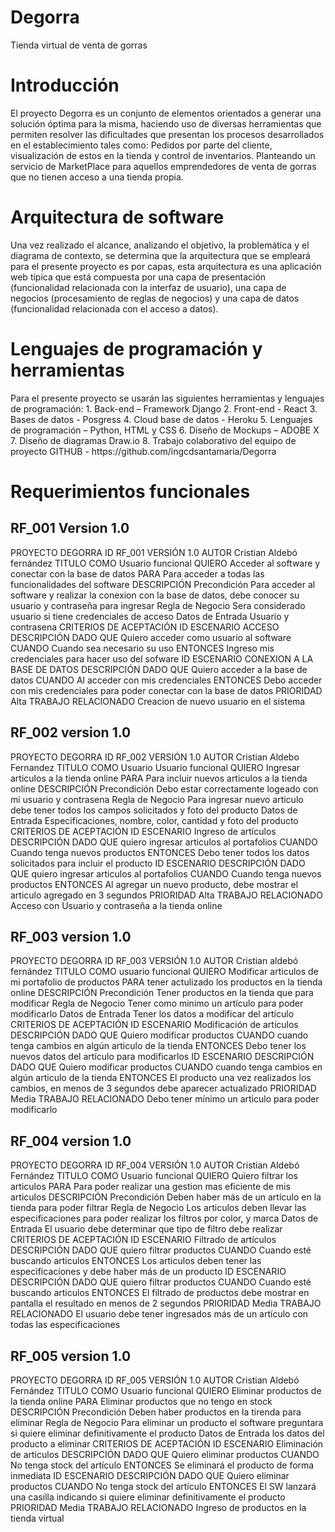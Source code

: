 # Degorra
Tienda virtual de venta de gorras
<h1>Introducción</h1>
<p>El proyecto Degorra es un conjunto de elementos orientados a generar una solución óptima para la misma, haciendo uso de diversas herramientas que permiten resolver las dificultades que presentan los procesos desarrollados en el establecimiento tales como: Pedidos por parte del cliente, visualización de estos en la tienda y control de inventarios. Planteando un servicio de MarketPlace para aquellos emprendedores de venta de gorras que no tienen acceso a una tienda propia.
</p>
<h1>Arquitectura de software</h1>
<p>Una vez realizado el alcance, analizando el objetivo, la problemática y el diagrama de contexto, se determina que la arquitectura que se empleará para el presente proyecto es por capas, esta arquitectura es una aplicación web típica que está compuesta por una capa de presentación (funcionalidad relacionada con la interfaz de usuario), una capa de negocios (procesamiento de reglas de negocios) y una capa de datos (funcionalidad relacionada con el acceso a datos).</p>
<h1>Lenguajes de programación y herramientas</h1>
<p>Para el presente proyecto se usarán las siguientes herramientas y lenguajes de programación:
1.	Back-end – Framework Django
2.	Front-end - React
3.	Bases de datos - Posgress
4.	Cloud base de datos - Heroku
5.	Lenguajes de programación – Python, HTML y CSS
6.	Diseño de Mockups – ADOBE X
7.	Diseño de diagramas Draw.io
8.	Trabajo colaborativo del equipo de proyecto 
GITHUB - https://github.com/ingcdsantamaria/Degorra
</p>
<h1>Requerimientos funcionales</h1>
<h2>RF_001 Version 1.0</h2>
<p>PROYECTO	DEGORRA		
ID	RF_001	VERSIÓN	1.0
AUTOR	Cristian Aldebó fernández		
TITULO	COMO 		Usuario funcional
	QUIERO	<Objetivo>	Acceder al software y conectar con la base de datos
	PARA	<Beneficio>	Para acceder a todas las funcionalidades del software
DESCRIPCIÓN	Precondición	 Para acceder al software y realizar la conexion con la base de datos, debe conocer su usuario y contraseña para ingresar	
	Regla de Negocio	Sera considerado usuario si tiene credenciales de acceso	
	Datos de Entrada	Usuario y contrasena	
CRITERIOS DE ACEPTACIÓN	ID ESCENARIO	ACCESO 	
	DESCRIPCIÓN 	DADO QUE	Quiero acceder como usuario al software
		CUANDO	Cuando sea necesario su uso
		ENTONCES	Ingreso mis credenciales para hacer uso del sofware
	ID ESCENARIO	CONEXION A LA BASE DE DATOS	
	DESCRIPCIÓN 	DADO QUE	Quiero acceder a la base de datos
		CUANDO	Al acceder con mis credenciales
		ENTONCES	Debo acceder con mis credenciales para poder conectar con la base de datos
PRIORIDAD	Alta		
TRABAJO RELACIONADO	Creacion de nuevo usuario en el sistema		
</p>
<h2>RF_002 version 1.0</h2>
<p>PROYECTO	DEGORRA		
ID	RF_002	VERSIÓN	1.0
AUTOR	Cristian Aldebo Fernandez		
TITULO	COMO 	Usuario	Usuario funcional
	QUIERO	<Objetivo>	Ingresar articulos a la tienda online
	PARA	<Beneficio>	Para incluir nuevos articulos a la tienda online
DESCRIPCIÓN	Precondición	Debo estar correctamente logeado con mi usuario y contrasena	
	Regla de Negocio	Para ingresar nuevo articulo debe tener todos los campos solicitados y foto del producto	
	Datos de Entrada	Especificaciones, nombre, color, cantidad y foto del producto	
CRITERIOS DE ACEPTACIÓN	ID ESCENARIO	Ingreso de artículos	
	DESCRIPCIÓN 	DADO QUE	quiero ingresar articulos al portafolios
		CUANDO	Cuando tenga nuevos productos
		ENTONCES	Debo tener todos los datos solicitados para incluir el producto
	ID ESCENARIO		
	DESCRIPCIÓN 	DADO QUE	quiero ingresar articulos al portafolios
		CUANDO	Cuando tenga nuevos productos
		ENTONCES	Al agregar un nuevo producto, debe mostrar el articulo agregado en 3 segundos
PRIORIDAD	Alta		
TRABAJO RELACIONADO	Acceso con Usuario y contraseña a la tienda online		
</p>
<h2>RF_003 version 1.0</h2>
<p>PROYECTO	DEGORRA		
ID	RF_003	VERSIÓN	1.0
AUTOR	Cristian aldebó fernández		
TITULO	COMO 	<rol>	usuario funcional
	QUIERO	<Objetivo>	Modificar articulos de mi portafolio de productos
	PARA	<Beneficio>	tener actulizado los productos en la tienda online
DESCRIPCIÓN	Precondición	Tener productos en la tienda que para modificar	
	Regla de Negocio	Tener como minimo un artículo para poder modificarlo	
	Datos de Entrada	Tener los datos a modificar del artículo	
CRITERIOS DE ACEPTACIÓN	ID ESCENARIO	Modificación de artículos	
	DESCRIPCIÓN 	DADO QUE	Quiero modificar productos 
		CUANDO	cuando tenga cambios en algún articulo de la tienda
		ENTONCES	Debo tener los nuevos datos del artículo para modificarlos
	ID ESCENARIO		
	DESCRIPCIÓN 	DADO QUE	Quiero modificar productos 
		CUANDO	cuando tenga cambios en algún articulo de la tienda
		ENTONCES	El producto una vez realizados los cambios, en menos de 3 segundos debe aparecer actualizado
PRIORIDAD	Media		
TRABAJO RELACIONADO	Debo tener mínimo un articulo para poder modificarlo		
</p>
<h2>RF_004 version 1.0</h2>
<p>PROYECTO	DEGORRA		
ID	RF_004	VERSIÓN	1.0
AUTOR	Cristian Aldebó Fernández		
TITULO	COMO 	<rol>	Usuario funcional
	QUIERO	<Objetivo>	Quiero filtrar los articulos
	PARA	<Beneficio>	Para poder realizar una gestion mas eficiente  de mis articulos 
DESCRIPCIÓN	Precondición	Deben haber más de un artículo en la tienda para poder filtrar	
	Regla de Negocio	Los articulos deben llevar las especificaciones para poder realizar los filtros por color, y marca	
	Datos de Entrada	El usuario debe determinar que tipo de filtro debe realizar	
CRITERIOS DE ACEPTACIÓN	ID ESCENARIO	Filtrado de artículos	
	DESCRIPCIÓN 	DADO QUE	quiero filtrar productos
		CUANDO	Cuando esté buscando articulos
		ENTONCES	Los articulos deben tener las especificaciones y debe haber más de un producto
	ID ESCENARIO		
	DESCRIPCIÓN 	DADO QUE	quiero filtrar productos
		CUANDO	Cuando esté buscando articulos
		ENTONCES	El filtrado de productos debe mostrar en pantalla el resultado en menos de 2 segundos
PRIORIDAD	Media		
TRABAJO RELACIONADO	El usuario debe tener ingresados más de un artículo con todas las especificaciones		
</p>
<h2>RF_005 version 1.0</h2>
<p>PROYECTO	DEGORRA		
ID	RF_005	VERSIÓN	1.0
AUTOR	Cristian Aldebó Fernández		
TITULO	COMO 	<rol>	Usuario funcional
	QUIERO	<Objetivo>	Eliminar productos de la tienda online
	PARA	<Beneficio>	Eliminar productos que no tengo en stock
DESCRIPCIÓN	Precondición	Deben haber productos en la tirenda para eliminar	
	Regla de Negocio	Para eliminar un producto el software preguntara si quiere eliminar definitivamente el producto	
	Datos de Entrada	los datos del producto a eliminar 	
CRITERIOS DE ACEPTACIÓN	ID ESCENARIO	Eliminación de articulos	
	DESCRIPCIÓN 	DADO QUE	Quiero eliminar productos
		CUANDO	No tenga stock del artículo
		ENTONCES	Se eliminará el producto de forma inmediata
	ID ESCENARIO		
	DESCRIPCIÓN 	DADO QUE	Quiero eliminar productos
		CUANDO	No tenga stock del artículo
		ENTONCES	El  SW lanzará una casilla indicando si quiere eliminar definitivamente el producto
PRIORIDAD	Media		
TRABAJO RELACIONADO	Ingreso de productos en la tienda virtual		
</p>